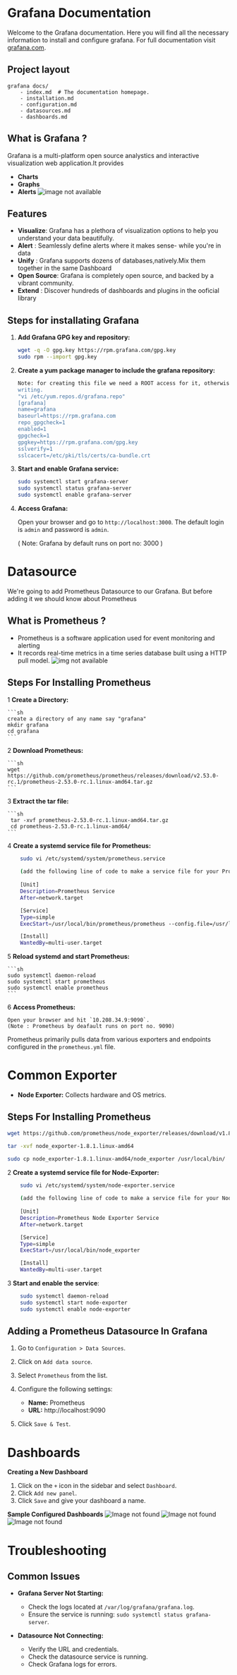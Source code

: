 # Grafana Documentation 
Welcome to the Grafana documentation. Here you will find all the necessary information to install and configure grafana. 
For full documentation visit [grafana.com](https://grafana.com/docs/grafana/latest/).

## Project layout

    grafana docs/
        - index.md  # The documentation homepage.
        - installation.md
        - configuration.md
        - datasources.md
        - dashboards.md
  

## What is Grafana ?
   Grafana is a multi-platform open source analystics and interactive visualization web application.It provides

   - **Charts**
   - **Graphs**
   - **Alerts**
![image not available](image.png)

## Features 
   - **Visualize**: Grafana has a plethora of visualization options to help you understand your data beautifully.
   - **Alert** : Seamlessly define alerts where it makes sense- while you're in data 
   - **Unify** : Grafana supports dozens of databases,natively.Mix them together in the same Dashboard 
   - **Open Source**: Grafana is completely open source, and backed by a vibrant community.
   - **Extend** : Discover hundreds of dashboards and plugins in the ooficial library


## Steps for installating Grafana

1) **Add Grafana GPG key and repository:**

     ```sh
    wget -q -O gpg.key https://rpm.grafana.com/gpg.key
    sudo rpm --import gpg.key
    ```

2) **Create a yum package manager to include the grafana repository:**

    ```sh
    Note: for creating this file we need a ROOT access for it, otherwise it will give us an error stating "/etc/yum.repos.d/grafana.repo" E212: Can't open file for 
    writing.
    "vi /etc/yum.repos.d/grafana.repo"
    [grafana]
    name=grafana
    baseurl=https://rpm.grafana.com
    repo_gpgcheck=1
    enabled=1
    gpgcheck=1
    gpgkey=https://rpm.grafana.com/gpg.key
    sslverify=1
    sslcacert=/etc/pki/tls/certs/ca-bundle.crt
    ```
3) **Start and enable Grafana service:**

    ```sh
    sudo systemctl start grafana-server
    sudo systemctl status grafana-server
    sudo systemctl enable grafana-server
    ```
4) **Access Grafana:**

    Open your browser and go to `http://localhost:3000`. The default login is `admin` and password is `admin`.

    ( Note: Grafana by default runs on port no: 3000 )


# Datasource
We're going to add Prometheus Datasource to our Grafana. But before adding it we should know about Prometheus

## What is Prometheus ?
  
- Prometheus is a software application used for event monitoring and alerting
- It records real-time metrics in a time series database built using a HTTP pull model.
![img not available](image-1.png) 

## Steps For Installing Prometheus

1  **Create a Directory:**
   
    ```sh
    create a directory of any name say "grafana"
    mkdir grafana 
    cd grafana
    ```

2  **Download Prometheus:**

    ```sh
    wget https://github.com/prometheus/prometheus/releases/download/v2.53.0-rc.1/prometheus-2.53.0-rc.1.linux-amd64.tar.gz
    ```

3 **Extract the tar file:**

    ```sh
     tar -xvf prometheus-2.53.0-rc.1.linux-amd64.tar.gz
     cd prometheus-2.53.0-rc.1.linux-amd64/
    ```
4  **Create a systemd service file for Prometheus:**
    
```sh
    sudo vi /etc/systemd/system/prometheus.service
   
    (add the following line of code to make a service file for your Prometheus)
    
    [Unit]
    Description=Prometheus Service
    After=network.target

    [Service]
    Type=simple
    ExecStart=/usr/local/bin/prometheus/prometheus --config.file=/usr/local/bin/prometheus/prometheus.yml

    [Install]
    WantedBy=multi-user.target

```
     

5 **Reload systemd and start Prometheus:**

    ```sh
    sudo systemctl daemon-reload
    sudo systemctl start prometheus
    sudo systemctl enable prometheus
    ```
6 **Access Prometheus:**

    Open your browser and hit `10.208.34.9:9090`.
    (Note : Prometheus by deafault runs on port no. 9090)

Prometheus primarily pulls data from various exporters and endpoints configured in the `prometheus.yml` file.


# Common Exporter


- **Node Exporter:** Collects hardware and OS metrics.
 
## Steps For Installing Prometheus
```sh
wget https://github.com/prometheus/node_exporter/releases/download/v1.8.1/node_exporter-1.8.1.linux-amd64.tar.gz

tar -xvf node_exporter-1.8.1.linux-amd64

sudo cp node_exporter-1.8.1.linux-amd64/node_exporter /usr/local/bin/

```
2  **Create a systemd service file for Node-Exporter:**
    
```sh
    sudo vi /etc/systemd/system/node-exporter.service
   
    (add the following line of code to make a service file for your Node-Exporter)
    
    [Unit]
    Description=Prometheus Node Exporter Service
    After=network.target

    [Service]
    Type=simple
    ExecStart=/usr/local/bin/node_exporter

    [Install]
    WantedBy=multi-user.target
```

3 **Start and enable the service**:

```sh
    sudo systemctl daemon-reload
    sudo systemctl start node-exporter
    sudo systemctl enable node-exporter
```
## Adding a Prometheus Datasource In Grafana

1. Go to `Configuration > Data Sources`.

2. Click on `Add data source`.

3. Select `Prometheus` from the list.

4. Configure the following settings:
    - **Name:**  Prometheus
    - **URL:**  http://localhost:9090   



5. Click `Save & Test`.


# Dashboards

**Creating a New Dashboard**

1. Click on the `+` icon in the sidebar and select `Dashboard`.
2. Click `Add new panel`.
3. Click `Save` and give your dashboard a name.

**Sample Configured Dashboards**
![Image not found](image-3.png)
![Image not found](image-2.png)
![Image not found](image-4.png)

# Troubleshooting

## Common Issues

- **Grafana Server Not Starting:**
    - Check the logs located at `/var/log/grafana/grafana.log`.
    - Ensure the service is running: `sudo systemctl status grafana-server`.

- **Datasource Not Connecting:**
    - Verify the URL and credentials.
    - Check the datasource service is running.
    - Check Grafana logs for errors.
